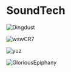 # SoundTech
![Dingdust](https://github-readme-stats.vercel.app/api?username=Dingdust&show_icons=true&theme=dark&count_private=true&commits_year=2025&theme=transparent&hide=stars,prs,issues,contribs&hide_rank=true&locale=cn&hide_border=true&custom_title=丁炜宸)

![wswCR7](https://github-readme-stats.vercel.app/api?username=wswCR7&show_icons=true&theme=dark&count_private=true&commits_year=2025&theme=transparent&hide=stars,prs,issues,contribs&hide_rank=true&locale=cn&hide_border=true&custom_title=吴沈炜)

![yuz](https://github-readme-stats.vercel.app/api?username=yuz&show_icons=true&theme=dark&count_private=true&commits_year=2025&theme=transparent&hide=stars,prs,issues,contribs&hide_rank=true&locale=cn&hide_border=true&custom_title=吴育金)

![GloriousEpiphany](https://github-readme-stats.vercel.app/api?username=GloriousEpiphany&show_icons=true&theme=dark&count_private=true&commits_year=2025&theme=transparent&hide=stars,prs,issues,contribs&hide_rank=true&locale=cn&hide_border=true&custom_title=王宇涵)

